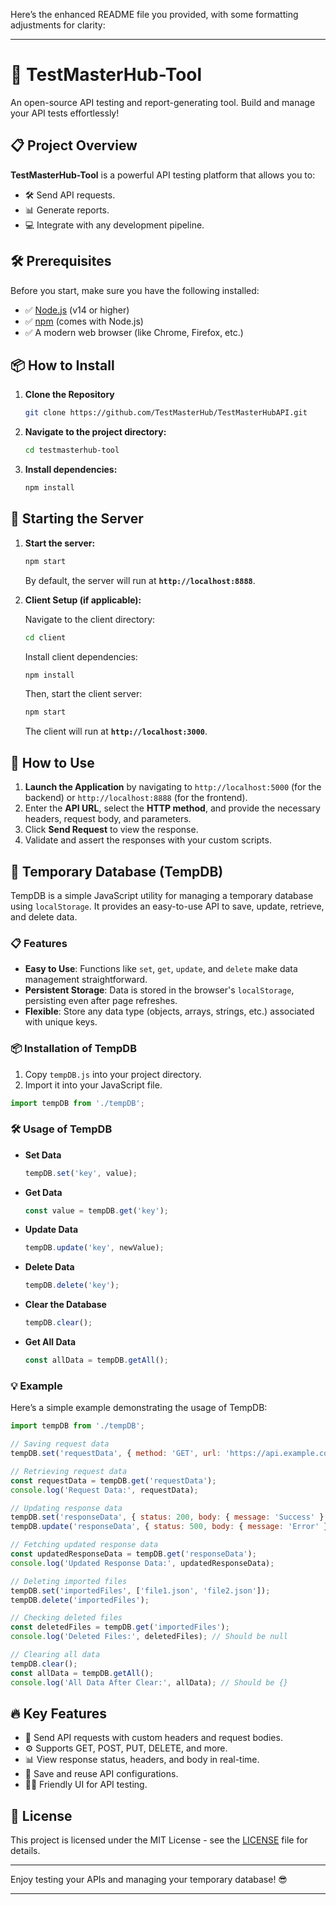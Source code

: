 Here’s the enhanced README file you provided, with some formatting adjustments for clarity:

---

# 🚀 **TestMasterHub-Tool**

An open-source API testing and report-generating tool. Build and manage your API tests effortlessly!

## 📋 **Project Overview**

**TestMasterHub-Tool** is a powerful API testing platform that allows you to:

- 🛠️ Send API requests.
- 📊 Generate reports.
- 💻 Integrate with any development pipeline.

## 🛠️ **Prerequisites**

Before you start, make sure you have the following installed:

- ✅ [Node.js](https://nodejs.org/) (v14 or higher)
- ✅ [npm](https://www.npmjs.com/get-npm) (comes with Node.js)
- ✅ A modern web browser (like Chrome, Firefox, etc.)

## 📦 **How to Install**

1. **Clone the Repository**

   ```bash
   git clone https://github.com/TestMasterHub/TestMasterHubAPI.git
   ```

2. **Navigate to the project directory:**

   ```bash
   cd testmasterhub-tool
   ```

3. **Install dependencies:**

   ```bash
   npm install
   ```

## 🚀 **Starting the Server**

1. **Start the server:**

   ```bash
   npm start
   ```

   By default, the server will run at **`http://localhost:8888`**.

2. **Client Setup (if applicable):**

   Navigate to the client directory:

   ```bash
   cd client
   ```

   Install client dependencies:

   ```bash
   npm install
   ```

   Then, start the client server:

   ```bash
   npm start
   ```

   The client will run at **`http://localhost:3000`**.

## 🧪 **How to Use**

1. **Launch the Application** by navigating to `http://localhost:5000` (for the backend) or `http://localhost:8888` (for the frontend).
2. Enter the **API URL**, select the **HTTP method**, and provide the necessary headers, request body, and parameters.
3. Click **Send Request** to view the response.
4. Validate and assert the responses with your custom scripts.

## 💾 **Temporary Database (TempDB)**

TempDB is a simple JavaScript utility for managing a temporary database using `localStorage`. It provides an easy-to-use API to save, update, retrieve, and delete data.

### 📋 **Features**

- **Easy to Use**: Functions like `set`, `get`, `update`, and `delete` make data management straightforward.
- **Persistent Storage**: Data is stored in the browser's `localStorage`, persisting even after page refreshes.
- **Flexible**: Store any data type (objects, arrays, strings, etc.) associated with unique keys.

### 📦 **Installation of TempDB**

1. Copy `tempDB.js` into your project directory.
2. Import it into your JavaScript file.

```javascript
import tempDB from './tempDB';
```

### 🛠️ **Usage of TempDB**

- **Set Data**

  ```javascript
  tempDB.set('key', value);
  ```

- **Get Data**

  ```javascript
  const value = tempDB.get('key');
  ```

- **Update Data**

  ```javascript
  tempDB.update('key', newValue);
  ```

- **Delete Data**

  ```javascript
  tempDB.delete('key');
  ```

- **Clear the Database**

  ```javascript
  tempDB.clear();
  ```

- **Get All Data**

  ```javascript
  const allData = tempDB.getAll();
  ```

### 💡 **Example**

Here’s a simple example demonstrating the usage of TempDB:

```javascript
import tempDB from './tempDB';

// Saving request data
tempDB.set('requestData', { method: 'GET', url: 'https://api.example.com/data' });

// Retrieving request data
const requestData = tempDB.get('requestData');
console.log('Request Data:', requestData);

// Updating response data
tempDB.set('responseData', { status: 200, body: { message: 'Success' } });
tempDB.update('responseData', { status: 500, body: { message: 'Error' } });

// Fetching updated response data
const updatedResponseData = tempDB.get('responseData');
console.log('Updated Response Data:', updatedResponseData);

// Deleting imported files
tempDB.set('importedFiles', ['file1.json', 'file2.json']);
tempDB.delete('importedFiles');

// Checking deleted files
const deletedFiles = tempDB.get('importedFiles');
console.log('Deleted Files:', deletedFiles); // Should be null

// Clearing all data
tempDB.clear();
const allData = tempDB.getAll();
console.log('All Data After Clear:', allData); // Should be {}
```

## 🔥 **Key Features**

- 📝 Send API requests with custom headers and request bodies.
- ⚙️ Supports GET, POST, PUT, DELETE, and more.
- 📊 View response status, headers, and body in real-time.
- 💾 Save and reuse API configurations.
- 🧑‍💻 Friendly UI for API testing.

## 📄 **License**

This project is licensed under the MIT License - see the [LICENSE](LICENSE) file for details.

---

Enjoy testing your APIs and managing your temporary database! 😎

---
